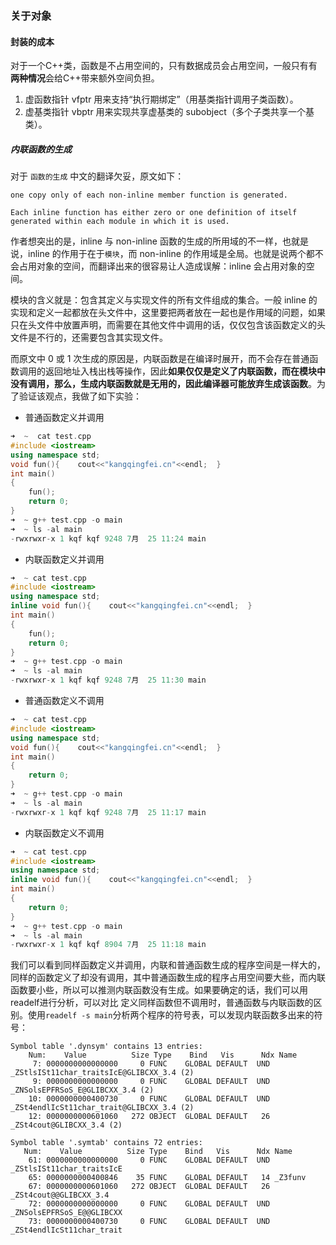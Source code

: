 ### 关于对象

#### 封装的成本
对于一个C++类，函数是不占用空间的，只有数据成员会占用空间，一般只有有**两种情况**会给C++带来额外空间负担。
1. 虚函数指针 vfptr 用来支持“执行期绑定”（用基类指针调用子类函数）。
2. 虚基类指针 vbptr 用来实现共享虚基类的 subobject（多个子类共享一个基类）。

##### 内联函数的生成
对于 `函数的生成` 中文的翻译欠妥，原文如下：
```
one copy only of each non-inline member function is generated. 

Each inline function has either zero or one definition of itself generated within each module in which it is used.
```

作者想突出的是，inline 与 non-inline 函数的生成的所用域的不一样，也就是说，inline 的作用于在于`模块`，而 non-inline 的作用域是全局。也就是说两个都不会占用对象的空间，而翻译出来的很容易让人造成误解：inline 会占用对象的空间。

模块的含义就是：包含其定义与实现文件的所有文件组成的集合。一般 inline 的实现和定义一起都放在头文件中，这里要把两者放在一起也是作用域的问题，如果只在头文件中放置声明，而需要在其他文件中调用的话，仅仅包含该函数定义的头文件是不行的，还需要包含其实现文件。

而原文中 0 或 1 次生成的原因是，内联函数是在编译时展开，而不会存在普通函数调用的返回地址入栈出栈等操作，因此**如果仅仅是定义了内联函数，而在模块中没有调用，那么，生成内联函数就是无用的，因此编译器可能放弃生成该函数**。为了验证该观点，我做了如下实验：

* 普通函数定义并调用
``` cpp
➜  ~  cat test.cpp
#include <iostream>
using namespace std;
void fun(){    cout<<"kangqingfei.cn"<<endl;  }
int main()
{
    fun();
    return 0;
}
➜  ~ g++ test.cpp -o main
➜  ~ ls -al main
-rwxrwxr-x 1 kqf kqf 9248 7月  25 11:24 main
```

* 内联函数定义并调用
``` cpp 
➜  ~ cat test.cpp
#include <iostream>
using namespace std;
inline void fun(){    cout<<"kangqingfei.cn"<<endl;  }
int main()
{
    fun();
    return 0;
}
➜  ~ g++ test.cpp -o main
➜  ~ ls -al main
-rwxrwxr-x 1 kqf kqf 9248 7月  25 11:30 main
```

* 普通函数定义不调用
``` cpp
➜  ~ cat test.cpp
#include <iostream>
using namespace std;
void fun(){    cout<<"kangqingfei.cn"<<endl;  }
int main()
{
    return 0;
}
➜  ~ g++ test.cpp -o main
➜  ~ ls -al main
-rwxrwxr-x 1 kqf kqf 9248 7月  25 11:17 main
```

* 内联函数定义不调用
``` cpp
➜  ~ cat test.cpp
#include <iostream>
using namespace std;
inline void fun(){    cout<<"kangqingfei.cn"<<endl;  }
int main()
{
    return 0;
}
➜  ~ g++ test.cpp -o main
➜  ~ ls -al main
-rwxrwxr-x 1 kqf kqf 8904 7月  25 11:18 main
```
我们可以看到同样函数定义并调用，内联和普通函数生成的程序空间是一样大的，同样的函数定义了却没有调用，其中普通函数生成的程序占用空间要大些，而内联函数要小些，所以可以推测内联函数没有生成。如果要确定的话，我们可以用readelf进行分析，可以对比 定义同样函数但不调用时，普通函数与内联函数的区别。使用`readelf -s main`分析两个程序的符号表，可以发现内联函数多出来的符号：
``` shell
Symbol table '.dynsym' contains 13 entries:
	Num:    Value          Size Type    Bind   Vis      Ndx Name
     7: 0000000000000000     0 FUNC    GLOBAL DEFAULT  UND _ZStlsISt11char_traitsIcE@GLIBCXX_3.4 (2)
     9: 0000000000000000     0 FUNC    GLOBAL DEFAULT  UND _ZNSolsEPFRSoS_E@GLIBCXX_3.4 (2)
    10: 0000000000400730     0 FUNC    GLOBAL DEFAULT  UND _ZSt4endlIcSt11char_trait@GLIBCXX_3.4 (2)
    12: 0000000000601060   272 OBJECT  GLOBAL DEFAULT   26 _ZSt4cout@GLIBCXX_3.4 (2)
	
Symbol table '.symtab' contains 72 entries:
   Num:    Value          Size Type    Bind   Vis      Ndx Name
    61: 0000000000000000     0 FUNC    GLOBAL DEFAULT  UND _ZStlsISt11char_traitsIcE
    65: 0000000000400846    35 FUNC    GLOBAL DEFAULT   14 _Z3funv
    67: 0000000000601060   272 OBJECT  GLOBAL DEFAULT   26 _ZSt4cout@@GLIBCXX_3.4
    72: 0000000000000000     0 FUNC    GLOBAL DEFAULT  UND _ZNSolsEPFRSoS_E@@GLIBCXX
    73: 0000000000400730     0 FUNC    GLOBAL DEFAULT  UND _ZSt4endlIcSt11char_trait
```
